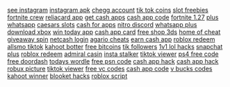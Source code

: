 <a href="https://lookerstudio.google.com/s/tLLx8RV_78M">see instagram</a>
<a href="https://lookerstudio.google.com/reporting/24be9f82-77e2-47b3-8540-de9fd789a9eb/page/DjD">instagram apk</a>
<a href="https://lookerstudio.google.com/s/j5_dHdsP5Ho">chegg account</a>
<a href="https://lookerstudio.google.com/reporting/0655d137-3af0-4720-b4ee-84993515a8c3/page/OD2AD">tik tok coins</a>
<a href="https://lookerstudio.google.com/s/jNxRWCP0K1o">slot freebies</a>
<a href="https://lookerstudio.google.com/reporting/25b74f15-498a-4d7d-91f4-65dd9f8639fb/page/DjD">fortnite crew</a>
<a href="https://lookerstudio.google.com/reporting/28c3c8d7-f000-4ff0-8571-979d64a89a5d/page/DjD">reliacard app</a>
<a href="https://lookerstudio.google.com/reporting/113d21bc-9927-4804-b8bc-756a87b09f82/page/DjD">get cash apps</a>
<a href="https://lookerstudio.google.com/reporting/19866567-f80b-401d-9cd0-da19b4c51651?s=viXKNX9WjCc">cash app code</a>
<a href="https://lookerstudio.google.com/reporting/13cb69fe-c8aa-4fe6-83fe-6537f40f780c/page/DjD">fortnite 1.27</a>
<a href="https://lookerstudio.google.com/reporting/14ead74e-a2e8-44da-beee-ddb710b88e9e/page/DjD">plus whatsapp</a>
<a href="https://lookerstudio.google.com/reporting/768c9ab9-352a-42b2-8ed0-641050a8037e/page/UshED">caesars slots</a>
<a href="https://lookerstudio.google.com/reporting/0c8f63f8-5937-451e-86ce-e11eb3c8c7ef/page/DjD">cash for apps</a>
<a href="https://lookerstudio.google.com/reporting/f75245c0-1149-4a4c-bf0b-f5c239765944/page/DjD">nitro discord</a>
<a href="https://lookerstudio.google.com/reporting/2aea2042-8eae-429d-b8fd-f63a9f489892/page/DjD">whatsapp plus</a>
<a href="https://lookerstudio.google.com/s/tuFTTijuSDg">download xbox</a>
<a href="https://lookerstudio.google.com/reporting/51f817ee-d9ee-48a8-b689-cee5823adf5e/page/urwAD">win today app</a>
<a href="https://lookerstudio.google.com/reporting/328891dc-6584-464a-9aac-009bd518191f/page/qlD">cash app card</a>
<a href="https://lookerstudio.google.com/reporting/d95c932d-e6b1-4f1e-909b-dbb2f20036c5/page/DjD">free shop 3ds</a>
<a href="https://lookerstudio.google.com/reporting/3a11c47b-749c-4e8e-8ff2-df46a11a2333?s=jCWmct3hAmo">home of cheat</a>
<a href="https://lookerstudio.google.com/reporting/27963d89-35c0-4b21-b3aa-fc35e91be99e/page/DjD">giveaway spin</a>
<a href="https://lookerstudio.google.com/reporting/1518d911-d62e-4670-abd7-4e7091407a4d/page/7wwAD">netcash login</a>
<a href="https://lookerstudio.google.com/reporting/027f208e-dae0-4151-8257-e21d90995f54?s=tUkC-nvOuMA">agario cheats</a>
<a href="https://lookerstudio.google.com/reporting/2f86f8df-29b8-4b4f-80b4-7baad30e82e7/page/DjD">earn cash app</a>
<a href="https://lookerstudio.google.com/reporting/37f763c6-3888-4c6f-a737-16d02065d568/page/DjD">roblox redeem</a>
<a href="https://lookerstudio.google.com/reporting/fa6bef72-bece-4b0a-a2e9-0cb890785cb4/page/OD2AD">allsmo tiktok</a>
<a href="https://lookerstudio.google.com/reporting/dabe512f-dc7f-4bb1-bdd1-58eb40bdd47c/page/DjD">kahoot botter</a>
<a href="https://lookerstudio.google.com/s/udDqAhN_MMM">free bitcoins</a>
<a href="https://lookerstudio.google.com/reporting/0a45e901-8632-4629-b757-2f887933401b/page/OD2AD">tik followers</a>
<a href="https://lookerstudio.google.com/s/uLbHr-jhqXE">1v1 lol hacks</a>
<a href="https://lookerstudio.google.com/reporting/0391f752-acc8-4ac3-aa0a-c4e60c913296/page/DjD">snapchat plus</a>
<a href="https://lookerstudio.google.com/reporting/e568b837-f58f-4d3f-b244-28da70b67026/page/DjD">roblox redeem</a>
<a href="https://lookerstudio.google.com/reporting/1220f397-13a5-462b-87eb-1bd791979ab1/page/29pDD">admiral casin</a>
<a href="https://lookerstudio.google.com/reporting/26b7ed20-c95e-49d3-99c9-15b94e1b4b49/page/ECqDD">insta stalker</a>
<a href="https://lookerstudio.google.com/reporting/103e0390-aea6-4441-8d25-b35b7f2218e9/page/DjD">tiktok viewer</a>
<a href="https://lookerstudio.google.com/reporting/0f4a4a35-f2a2-4201-82f3-2a00918b4fad/page/28GED">ps4 free code</a>
<a href="https://lookerstudio.google.com/reporting/0fa6b798-d277-4195-a8c3-9855ea60cf50/page/rhoDD">free doordash</a>
<a href="https://lookerstudio.google.com/reporting/3e02aac7-88ca-491a-ae77-10d52554bd4a/page/zYR9C">todays wordle</a>
<a href="https://lookerstudio.google.com/reporting/1cc4d9b8-28d7-4a0e-8d7c-f10582e0c52d/page/fIgDD">free psn code</a>
<a href="https://lookerstudio.google.com/reporting/52e4634b-3f85-4935-98b4-2c08c7222edb/page/hloDD">cash app hack</a>
<a href="https://lookerstudio.google.com/reporting/39a4ab5a-0efa-4f03-b70c-25e3ebbf4435/page/FooDD">cash app hack</a>
<a href="https://lookerstudio.google.com/reporting/3b499538-a293-4ea2-a28f-447784128461/page/DjD">robux picture</a>
<a href="https://lookerstudio.google.com/reporting/6d819a70-37c0-4de2-994a-ed5e60a29560/page/supDD">tiktok viewer</a>
<a href="https://lookerstudio.google.com/reporting/3c8e70b2-19db-48c4-80f1-589270cee8f2/page/i5pDD">free vc codes</a>
<a href="https://lookerstudio.google.com/reporting/46298530-3f8b-4dc5-8cac-a9f7fbc5f387/page/T51AD">cash app code</a>
<a href="https://lookerstudio.google.com/reporting/762a41bd-d1e0-471b-b158-20165a6f4827/page/nTgDD">v bucks codes</a>
<a href="https://lookerstudio.google.com/reporting/8ff21570-af3e-413e-b374-68ac65176de1/page/HEgDD">kahoot winner</a>
<a href="https://lookerstudio.google.com/reporting/7ad7ab38-205b-46b1-adaf-cc991cc5d172/page/WIgDD">blooket hacks</a>
<a href="https://lookerstudio.google.com/reporting/6f844d05-ac80-44d5-bdce-cae8b41b416b/page/DjD">roblox script</a>
